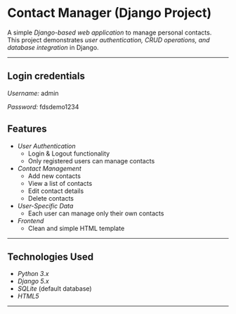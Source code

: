 # Contact Manager (Django Project)

A simple *Django-based web application* to manage personal contacts.  
This project demonstrates *user authentication, CRUD operations, and database integration* in Django.

---

## Login credentials
*Username:* admin

*Password:* fdsdemo1234

## Features

- *User Authentication*
  - Login & Logout functionality
  - Only registered users can manage contacts
- *Contact Management*
  - Add new contacts
  - View a list of contacts
  - Edit contact details
  - Delete contacts
- *User-Specific Data*
  - Each user can manage only their own contacts
- *Frontend*
  - Clean and simple HTML template

---

## Technologies Used

- *Python 3.x*
- *Django 5.x*
- *SQLite* (default database)
- *HTML5*

---
